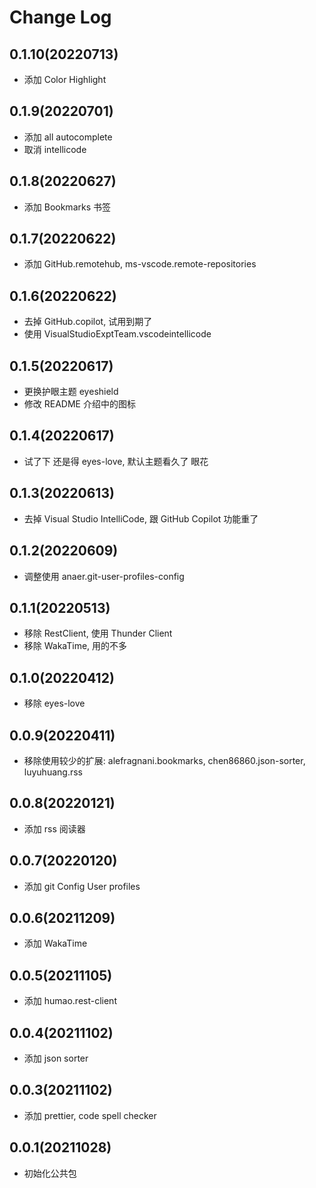 # Change Log

## 0.1.10(20220713)

- 添加 Color Highlight

## 0.1.9(20220701)

- 添加 all autocomplete
- 取消 intellicode

## 0.1.8(20220627)

- 添加 Bookmarks 书签

## 0.1.7(20220622)

- 添加 GitHub.remotehub, ms-vscode.remote-repositories

## 0.1.6(20220622)

- 去掉 GitHub.copilot, 试用到期了
- 使用 VisualStudioExptTeam.vscodeintellicode

## 0.1.5(20220617)

- 更换护眼主题 eyeshield
- 修改 README 介绍中的图标

## 0.1.4(20220617)

- 试了下 还是得 eyes-love, 默认主题看久了 眼花

## 0.1.3(20220613)

- 去掉 Visual Studio IntelliCode, 跟 GitHub Copilot 功能重了

## 0.1.2(20220609)

- 调整使用 anaer.git-user-profiles-config

## 0.1.1(20220513)

- 移除 RestClient, 使用 Thunder Client
- 移除 WakaTime, 用的不多

## 0.1.0(20220412)

- 移除 eyes-love

## 0.0.9(20220411)

- 移除使用较少的扩展: alefragnani.bookmarks, chen86860.json-sorter, luyuhuang.rss

## 0.0.8(20220121)

- 添加 rss 阅读器

## 0.0.7(20220120)

- 添加 git Config User profiles

## 0.0.6(20211209)

- 添加 WakaTime

## 0.0.5(20211105)

- 添加 humao.rest-client

## 0.0.4(20211102)

- 添加 json sorter

## 0.0.3(20211102)

- 添加 prettier, code spell checker

## 0.0.1(20211028)

- 初始化公共包
